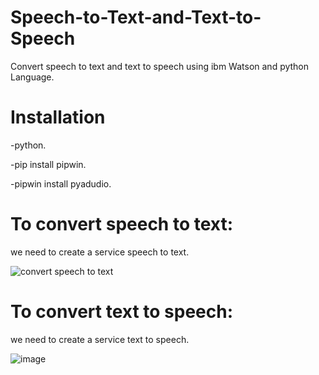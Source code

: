 # Speech-to-Text-and-Text-to-Speech

Convert speech to text and text to speech using ibm Watson and python Language.

# Installation
-python.

-pip install pipwin.

-pipwin install pyadudio.


# To convert speech to text: 
we need to create a service speech to text.

![convert speech to text](https://user-images.githubusercontent.com/85812076/126701765-e0be9615-3b42-415e-8451-ad27a122fe94.jpg)

# To convert text to speech: 
we need to create a service  text to speech.

![image](https://user-images.githubusercontent.com/85812076/126703785-19feb035-4fc9-4d66-958c-a8c0f6725047.png)

